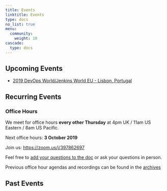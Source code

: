 ```yaml
---
title: Events
linktitle: Events
type: docs
no_list: true
menu:
  community:
    weight: 10
cascade:
  type: docs
---
```


## Upcoming Events

* [2019 DevOps World/Jenkins World EU - Lisbon, Portugal](/community/events/2019-12-dwjw)

## Recurring Events

### Office Hours

We meet for office hours **every other Thursday** at 4pm UK / 11am US Eastern / 8am US Pacific.

Next office hours: **3 October 2019**

Join us: <https://zoom.us/j/397862697>

Feel free to [add your questions to the doc](https://docs.google.com/document/d/1wHdBlZAN-ndPELuBoM5HBnYiQLvcz92-euXne2mKOEI/edit) or ask your questions in person.

Previous office hour agendas and recordings can be found in the [archives](/community/office_hours/)

## Past Events
